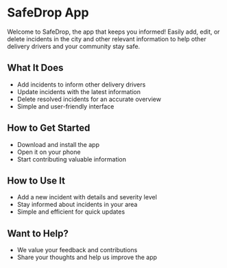 # SafeDrop App

Welcome to SafeDrop, the app that keeps you informed! Easily add, edit, or delete incidents in the city and other relevant information to help other delivery drivers and your community stay safe.

## What It Does

- Add incidents to inform other delivery drivers
- Update incidents with the latest information
- Delete resolved incidents for an accurate overview
- Simple and user-friendly interface

## How to Get Started

- Download and install the app
- Open it on your phone
- Start contributing valuable information

## How to Use It

- Add a new incident with details and severity level
- Stay informed about incidents in your area
- Simple and efficient for quick updates

## Want to Help?

- We value your feedback and contributions
- Share your thoughts and help us improve the app
